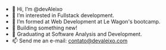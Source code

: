 - 👋 Hi, I’m @devAleixo 
- 👀 I’m interested in Fullstack development.
- 🌱 I’m formed at Web Development at Le Wagon's bootcamp.
- 💞️ Building something new!
- 📄 Graduating at Software Analysis and Development.
- 📫 Send me an e-mail: contato@devaleixo.com
